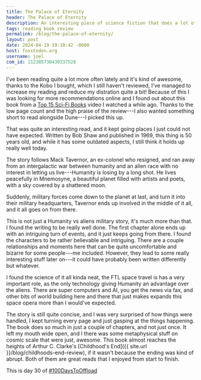 ```yaml
---
title: The Palace of Eternity
header: The Palace of Eternity
description: An interesting piece of science fiction that does a lot of things well, making it enjoyable for me despite some flaws.
tags: reading book review
permalink: /blog/the-palace-of-eternity/
layout: post
date: 2024-04-19 19:10:42 -0600
host: fosstodon.org
username: joel
com_id: 112305730439337528
---
```


I've been reading quite a lot more often lately and it's kind of awesome, thanks to the Kobo I bought, which I still haven't reviewed, I've managed to increase my reading and reduce my distration quite a bit! Because of this I was looking for more recommendations online and I found out about this book from a [Top 15 Sci-Fi Books](https://youtu.be/k0H584ftkQU?t=130) video I watched a while ago. Thanks to the low page count and the high praise of the review---I also wanted something short to read alongside Dune---I picked this up.

That was quite an interesting read, and it kept going places I just could not have expected. Written by Bob Shaw and published in 1969, this thing is 50 years old, and while it has some outdated aspects, I still think it holds up really well today.

The story follows Mack Tavernor, an ex-colonel who resigned, and ran away from an intergalactic war between humanity and an alien race with no interest in letting us live---Humanity is losing by a long shot. He lives peacefully in Mnemosyne, a beautiful planet filled with artists and poets, with a sky covered by a shattered moon.

Suddenly, military forces come down to the planet at last, and turn it into their military headquarters, Tavernor ends up involved in the middle of it all, and it all goes on from there.

This is not just a Humanity vs aliens military story, it's much more than that. I found the writing to be really well done. The first chapter alone ends up with an intriguing turn of events, and it just keeps going from there. I found the characters to be rather believable and intriguing. There are a couple relationships and moments here that can be quite uncomfortable and bizarre for some people---me included. However, they lead to some really interesting stuff later on---it could have probably been written differently but whatever.

I found the science of it all kinda neat, the FTL space travel is has a very important role, as the only technology giving Humanity an advantage over the aliens. There are super computers and AI, you get the news via fax, and other bits of world building here and there that just makes expands this space opera more than I would've expected.

The story is still quite concise, and I was very surprised of how things were handled, I kept turning every page and just gasping at the things happening. The book does so much in just a couple of chapters, and not just once. It left my mouth wide open, and I there was some metaphysical stuff on cosmic scale that were just, awesome. This book almost reaches the heights of Arthur C. Clarke's [Childhood's End]({{ site.url }}/blog/childhoods-end-review), if it wasn't because the ending was kind of abrupt. Both of them are great reads that I enjoyed from start to finish.

This is day 30 of [#100DaysToOffload](https://100daystooffload.com)
